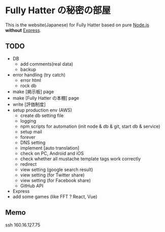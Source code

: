 
# Fully Hatter の秘密の部屋
This is the website(Japanese) for Fully Hatter based on pure [Node.js](https://nodejs.org) **without** [Express](https://expressjs.com/).


## TODO
- DB
    - add comments(real data)
    - backup
- error handling (try catch)
    - error html
    - rock db
- make [掲示板] page
- make [Fully Hatter の本棚] page
- write [評価制度]
- setup production env (AWS)
    - create db setting file
    - logging
    - npm scripts for automation (init node & db & git, start db & service)
    - setup mail
    - forever
    - DNS setting
    - implement [auto translation]
    - check on PC, Android and iOS
    - check whether all mustache template tags work correctly
    - redirect
    - view setting (google search result)
    - view setting (for Twitter share)
    - view setting (for Facebook share)
    - GitHub API
- Express
- add some games (like FFT ? React, Vue)


## Memo
ssh 160.16.127.75
